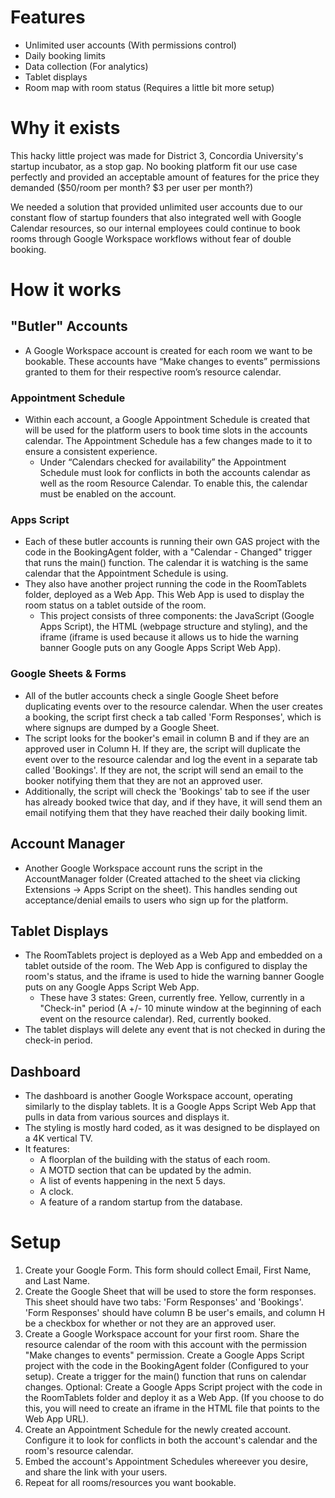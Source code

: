 # Features
- Unlimited user accounts (With permissions control)
- Daily booking limits
- Data collection (For analytics)
- Tablet displays
- Room map with room status (Requires a little bit more setup)

# Why it exists
This hacky little project was made for District 3, Concordia University's startup incubator, as a stop gap. No booking platform fit our use case perfectly and provided an acceptable amount of features for the price they demanded ($50/room per month? $3 per user per month?) 

We needed a solution that provided unlimited user accounts due to our constant flow of startup founders that also integrated well with Google Calendar resources, so our internal employees could continue to book rooms through Google Workspace workflows without fear of double booking. 

# How it works
## "Butler" Accounts
- A Google Workspace account is created for each room we want to be bookable. These accounts have “Make changes to events” permissions granted to them for their respective room’s resource calendar.
### Appointment Schedule
- Within each account, a Google Appointment Schedule is created that will be used for the platform users to book time slots in the accounts calendar. The Appointment Schedule has a few changes made to it to ensure a consistent experience.
    - Under “Calendars checked for availability” the Appointment Schedule must look for conflicts in both the accounts calendar as well as the room Resource Calendar. To enable this, the calendar must be enabled on the account.
### Apps Script
- Each of these butler accounts is running their own GAS project with the code in the BookingAgent folder, with a "Calendar - Changed" trigger that runs the main() function. The calendar it is watching is the same calendar that the Appointment Schedule is using.
- They also have another project running the code in the RoomTablets folder, deployed as a Web App. This Web App is used to display the room status on a tablet outside of the room.
    - This project consists of three components: the JavaScript (Google Apps Script), the HTML (webpage structure and styling), and the iframe (iframe is used because it allows us to hide the warning banner Google puts on any Google Apps Script Web App).
### Google Sheets & Forms
- All of the butler accounts check a single Google Sheet before duplicating events over to the resource calendar. When the user creates a booking, the script first check a tab called 'Form Responses', which is where signups are dumped by a Google Sheet. 
- The script looks for the booker's email in column B and if they are an approved user in Column H. If they are, the script will duplicate the event over to the resource calendar and log the event in a separate tab called 'Bookings'. If they are not, the script will send an email to the booker notifying them that they are not an approved user.
- Additionally, the script will check the 'Bookings' tab to see if the user has already booked twice that day, and if they have, it will send them an email notifying them that they have reached their daily booking limit.
## Account Manager
- Another Google Workspace account runs the script in the AccountManager folder (Created attached to the sheet via clicking Extensions -> Apps Script on the sheet). This handles sending out acceptance/denial emails to users who sign up for the platform.
## Tablet Displays
- The RoomTablets project is deployed as a Web App and embedded on a tablet outside of the room. The Web App is configured to display the room's status, and the iframe is used to hide the warning banner Google puts on any Google Apps Script Web App.
    - These have 3 states: Green, currently free. Yellow, currently in a "Check-in" period (A +/- 10 minute window at the beginning of each event on the resource calendar). Red, currently booked.
- The tablet displays will delete any event that is not checked in during the check-in period.
## Dashboard
- The dashboard is another Google Workspace account, operating similarly to the display tablets. It is a Google Apps Script Web App that pulls in data from various sources and displays it.
- The styling is mostly hard coded, as it was designed to be displayed on a 4K vertical TV.
- It features:
    - A floorplan of the building with the status of each room.
    - A MOTD section that can be updated by the admin.
    - A list of events happening in the next 5 days.
    - A clock.
    - A feature of a random startup from the database.

# Setup
1. Create your Google Form. This form should collect Email, First Name, and Last Name.
2. Create the Google Sheet that will be used to store the form responses. This sheet should have two tabs: 'Form Responses' and 'Bookings'. 'Form Responses' should have column B be user's emails, and column H be a checkbox for whether or not they are an approved user.
3. Create a Google Workspace account for your first room. Share the resource calendar of the room with this account with the permission "Make changes to events" permission. Create a Google Apps Script project with the code in the BookingAgent folder (Configured to your setup). Create a trigger for the main() function that runs on calendar changes. Optional: Create a Google Apps Script project with the code in the RoomTablets folder and deploy it as a Web App. (If you choose to do this, you will need to create an iframe in the HTML file that points to the Web App URL).
4. Create an Appointment Schedule for the newly created account. Configure it to look for conflicts in both the account's calendar and the room's resource calendar.
5. Embed the account's Appointment Schedules whereever you desire, and share the link with your users.
6. Repeat for all rooms/resources you want bookable.